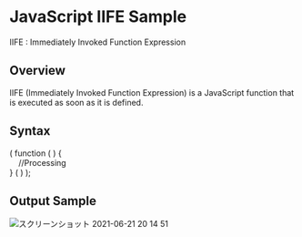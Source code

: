 # JavaScript IIFE Sample
IIFE : Immediately Invoked Function Expression

## Overview
IIFE (Immediately Invoked Function Expression) is a JavaScript function that is executed as soon as it is defined.  

## Syntax
( function ( ) {  
&nbsp;&nbsp;&nbsp;&nbsp;//Processing  
} ( ) );  

## Output Sample
![スクリーンショット 2021-06-21 20 14 51](https://user-images.githubusercontent.com/36861752/122756180-0ba08880-d2d1-11eb-857c-8bb620a666a1.png)
